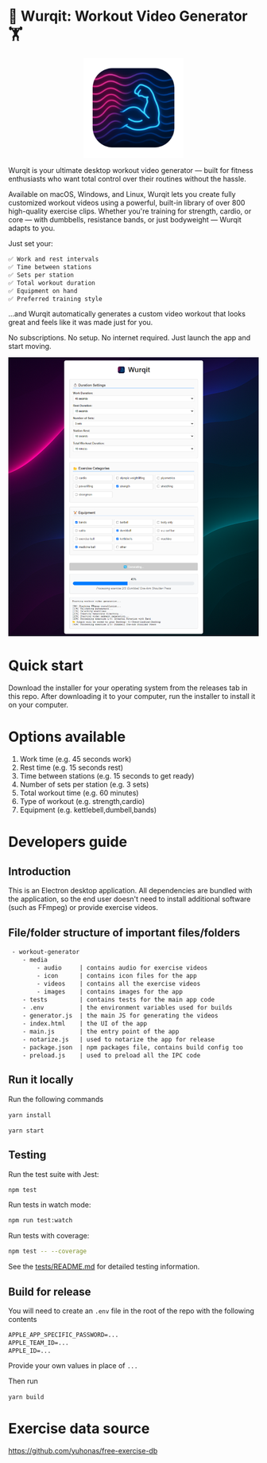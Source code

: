 # 💪 Wurqit: Workout Video Generator 🏋️

<div align="center">
    <img src="media/icon/apple.png" alt="Description" width="200px" style="max-width:100%; height:auto;" /> 
</div>

Wurqit is your ultimate desktop workout video generator — built for fitness enthusiasts who want total control over their routines without the hassle.

Available on macOS, Windows, and Linux, Wurqit lets you create fully customized workout videos using a powerful, built-in library of over 800 high-quality exercise clips. Whether you're training for strength, cardio, or core — with dumbbells, resistance bands, or just bodyweight — Wurqit adapts to you.

Just set your:

    ✅ Work and rest intervals
    ✅ Time between stations
    ✅ Sets per station
    ✅ Total workout duration
    ✅ Equipment on hand
    ✅ Preferred training style

…and Wurqit automatically generates a custom video workout that looks great and feels like it was made just for you.

No subscriptions. No setup. No internet required. Just launch the app and start moving.

![User interface](screenshot.png)

# Quick start

Download the installer for your operating system from the releases tab in this repo. After downloading it to your computer, run the installer to install it on your computer.

# Options available

1. Work time (e.g. 45 seconds work)
2. Rest time (e.g. 15 seconds rest)
3. Time between stations (e.g. 15 seconds to get ready)
4. Number of sets per station (e.g. 3 sets)
5. Total workout time (e.g. 60 minutes)
6. Type of workout (e.g. strength,cardio)
7. Equipment (e.g. kettlebell,dumbell,bands)

# Developers guide

## Introduction

This is an Electron desktop application. All dependencies are bundled with the application, so the end user doesn't need to install additional software (such as FFmpeg) or provide exercise videos.

## File/folder structure of important files/folders

```
 - workout-generator
    - media
        - audio     | contains audio for exercise videos
        - icon      | contains icon files for the app
        - videos    | contains all the exercise videos
        - images    | contains images for the app
    - tests         | contains tests for the main app code
    - .env          | the environment variables used for builds
    - generator.js  | the main JS for generating the videos
    - index.html    | the UI of the app
    - main.js       | the entry point of the app
    - notarize.js   | used to notarize the app for release
    - package.json  | npm packages file, contains build config too
    - preload.js    | used to preload all the IPC code
```

## Run it locally

Run the following commands

`yarn install`

`yarn start`

## Testing

Run the test suite with Jest:

```bash
npm test
```

Run tests in watch mode:

```bash
npm run test:watch
```

Run tests with coverage:

```bash
npm test -- --coverage
```

See the [tests/README.md](tests/README.md) for detailed testing information.

## Build for release

You will need to create an `.env` file in the root of the repo with the following contents

```
APPLE_APP_SPECIFIC_PASSWORD=...
APPLE_TEAM_ID=...
APPLE_ID=...
```

Provide your own values in place of `...`

Then run

`yarn build`

# Exercise data source

https://github.com/yuhonas/free-exercise-db
